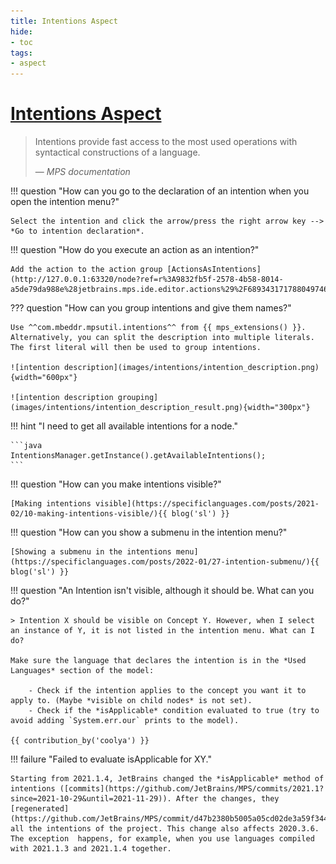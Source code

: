 ```yaml
---
title: Intentions Aspect
hide:
- toc
tags:
- aspect
---
```


# [Intentions Aspect](https://www.jetbrains.com/help/mps/mps-intentions.html)

>  Intentions provide fast access to the most used operations with syntactical constructions of a language.
>
> — <cite>MPS documentation</cite>

!!! question "How can you go to the declaration of an intention when you open the intention menu?"
    
    Select the intention and click the arrow/press the right arrow key --> *Go to intention declaration*.

!!! question "How do you execute an action as an intention?"

    Add the action to the action group [ActionsAsIntentions](http://127.0.0.1:63320/node?ref=r%3A9832fb5f-2578-4b58-8014-a5de79da988e%28jetbrains.mps.ide.editor.actions%29%2F6893431717880497466).

??? question "How can you group intentions and give them names?"

    Use ^^com.mbeddr.mpsutil.intentions^^ from {{ mps_extensions() }}. 
    Alternatively, you can split the description into multiple literals. The first literal will then be used to group intentions.

    ![intention description](images/intentions/intention_description.png){width="600px"}

    ![intention description grouping](images/intentions/intention_description_result.png){width="300px"}

!!! hint "I need to get all available intentions for a node."

    ```java
    IntentionsManager.getInstance().getAvailableIntentions();
    ```

!!! question "How can you make intentions visible?"
    
    [Making intentions visible](https://specificlanguages.com/posts/2021-02/10-making-intentions-visible/){{ blog('sl') }}

!!! question "How can you show a submenu in the intention menu?"
    
    [Showing a submenu in the intentions menu](https://specificlanguages.com/posts/2022-01/27-intention-submenu/){{ blog('sl') }}

!!! question "An Intention isn't visible, although it should be. What can you do?"

    > Intention X should be visible on Concept Y. However, when I select an instance of Y, it is not listed in the intention menu. What can I do?

    Make sure the language that declares the intention is in the *Used Languages* section of the model:

        - Check if the intention applies to the concept you want it to apply to. (Maybe *visible on child nodes* is not set).
        - Check if the *isApplicable* condition evaluated to true (try to avoid adding `System.err.our` prints to the model).

    {{ contribution_by('coolya') }}

!!! failure "Failed to evaluate isApplicable for XY."

    Starting from 2021.1.4, JetBrains changed the *isApplicable* method of intentions ([commits](https://github.com/JetBrains/MPS/commits/2021.1?since=2021-10-29&until=2021-11-29)). After the changes, they [regenerated](https://github.com/JetBrains/MPS/commit/d47b2380b5005a05cd02de3a59f34448daae18f6) all the intentions of the project. This change also affects 2020.3.6. The exception  happens, for example, when you use languages compiled with 2021.1.3 and 2021.1.4 together.
